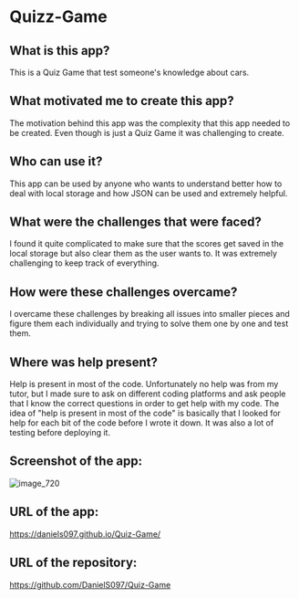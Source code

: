 # Quizz-Game

## What is this app?
This is a Quiz Game that test someone's knowledge about cars.

## What motivated me to create this app?
The motivation behind this app was the complexity that this app needed to be created. Even though is just a Quiz Game it was challenging to create.

## Who can use it?
This app can be used by anyone who wants to understand better how to deal with local storage and how JSON can be used and extremely helpful.

## What were the challenges that were faced?
I found it quite complicated to make sure that the scores get saved in the local storage but also clear them as the user wants to. It was extremely challenging to keep track of everything.

## How were these challenges overcame?
I overcame these challenges by breaking all issues into smaller pieces and figure them each individually and trying to solve them one by one and test them.

## Where was help present?
Help is present in most of the code. Unfortunately no help was from my tutor, but I made sure to ask on different coding platforms and ask people that I know the correct questions in order to get help with my code. The idea of "help is present in most of the code" is basically that I looked for help for each bit of the code before I wrote it down. It was also a lot of testing before deploying it.

## Screenshot of the app:
![image_720](https://github.com/DanielS097/Quiz-Game/assets/150180293/a859b98c-bb56-42f9-b502-036c362e9655)

## URL of the app:
https://daniels097.github.io/Quiz-Game/

## URL of the repository:
https://github.com/DanielS097/Quiz-Game
